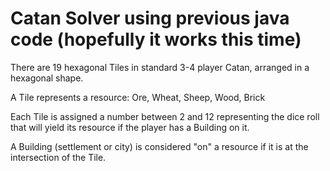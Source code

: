 # Catan Solver using previous java code (hopefully it works this time)

There are 19 hexagonal Tiles in standard 3-4 player Catan, arranged in a hexagonal shape.

A Tile represents a resource: Ore, Wheat, Sheep, Wood, Brick

Each Tile is assigned a number between 2 and 12 representing the dice roll that will yield its resource if the player has a Building on it.

A Building (settlement or city) is considered "on" a resource if it is at the intersection of the Tile.


